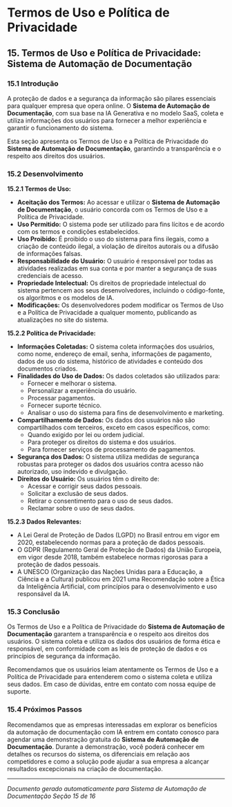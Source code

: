 
# Termos de Uso e Política de Privacidade

## 15. Termos de Uso e Política de Privacidade: Sistema de Automação de Documentação

### 15.1 Introdução

A proteção de dados e a segurança da informação são pilares essenciais para qualquer empresa que opera online. O **Sistema de Automação de Documentação**, com sua base na IA Generativa e no modelo SaaS, coleta e utiliza informações dos usuários para fornecer a melhor experiência e garantir o funcionamento do sistema. 

Esta seção apresenta os Termos de Uso e a Política de Privacidade do **Sistema de Automação de Documentação**, garantindo a transparência e o respeito aos direitos dos usuários.

### 15.2 Desenvolvimento

**15.2.1 Termos de Uso:**

* **Aceitação dos Termos:** Ao acessar e utilizar o **Sistema de Automação de Documentação**, o usuário concorda com os Termos de Uso e a Política de Privacidade.
* **Uso Permitido:** O sistema pode ser utilizado para fins lícitos e de acordo com os termos e condições estabelecidos.
* **Uso Proibido:** É proibido o uso do sistema para fins ilegais, como a criação de conteúdo ilegal, a violação de direitos autorais ou a difusão de informações falsas.
* **Responsabilidade do Usuário:** O usuário é responsável por todas as atividades realizadas em sua conta e por manter a segurança de suas credenciais de acesso.
* **Propriedade Intelectual:** Os direitos de propriedade intelectual do sistema pertencem aos seus desenvolvedores, incluindo o código-fonte, os algoritmos e os modelos de IA.
* **Modificações:** Os desenvolvedores podem modificar os Termos de Uso e a Política de Privacidade a qualquer momento, publicando as atualizações no site do sistema.

**15.2.2 Política de Privacidade:**

* **Informações Coletadas:** O sistema coleta informações dos usuários, como nome, endereço de email, senha, informações de pagamento, dados de uso do sistema, histórico de atividades e conteúdo dos documentos criados.
* **Finalidades do Uso de Dados:**  Os dados coletados são utilizados para:
    * Fornecer e melhorar o sistema.
    * Personalizar a experiência do usuário.
    * Processar pagamentos.
    * Fornecer suporte técnico.
    * Analisar o uso do sistema para fins de desenvolvimento e marketing.
* **Compartilhamento de Dados:** Os dados dos usuários não são compartilhados com terceiros, exceto em casos específicos, como:
    * Quando exigido por lei ou ordem judicial.
    * Para proteger os direitos do sistema e dos usuários.
    * Para fornecer serviços de processamento de pagamentos.
* **Segurança dos Dados:** O sistema utiliza medidas de segurança robustas para proteger os dados dos usuários contra acesso não autorizado, uso indevido e divulgação.
* **Direitos do Usuário:** Os usuários têm o direito de:
    * Acessar e corrigir seus dados pessoais.
    * Solicitar a exclusão de seus dados.
    * Retirar o consentimento para o uso de seus dados.
    * Reclamar sobre o uso de seus dados.

**15.2.3  Dados Relevantes:**

* A Lei Geral de Proteção de Dados (LGPD) no Brasil entrou em vigor em 2020, estabelecendo normas para a proteção de dados pessoais.
* O GDPR (Regulamento Geral de Proteção de Dados) da União Europeia, em vigor desde 2018, também estabelece normas rigorosas para a proteção de dados pessoais.
* A UNESCO (Organização das Nações Unidas para a Educação, a Ciência e a Cultura) publicou em 2021 uma Recomendação sobre a Ética da Inteligência Artificial, com princípios para o desenvolvimento e uso responsável da IA.

### 15.3 Conclusão

Os Termos de Uso e a Política de Privacidade do **Sistema de Automação de Documentação** garantem a transparência e o respeito aos direitos dos usuários. O sistema coleta e utiliza os dados dos usuários de forma ética e responsável, em conformidade com as leis de proteção de dados e os princípios de segurança da informação.

Recomendamos que os usuários leiam atentamente os Termos de Uso e a Política de Privacidade para entenderem como o sistema coleta e utiliza seus dados. Em caso de dúvidas, entre em contato com nossa equipe de suporte.

### 15.4 Próximos Passos

Recomendamos que as empresas interessadas em explorar os benefícios da automação de documentação com IA entrem em contato conosco para agendar uma demonstração gratuita do **Sistema de Automação de Documentação**. Durante a demonstração, você poderá conhecer em detalhes os recursos do sistema, os diferenciais em relação aos competidores e como a solução pode ajudar a sua empresa a alcançar resultados excepcionais na criação de documentação.






---
*Documento gerado automaticamente para Sistema de Automação de Documentação*
*Seção 15 de 16*
